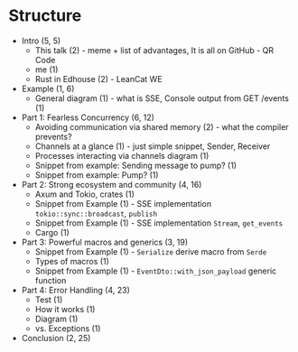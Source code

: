 # Structure

* Intro (5, 5)
  * This talk (2) - meme + list of advantages, It is all on GitHub - QR Code
  * me (1)
  * Rust in Edhouse (2) - LeanCat WE
* Example (1, 6)
  * General diagram (1) - what is SSE, Console output from GET /events (1)
* Part 1: Fearless Concurrency (6, 12)
  * Avoiding communication via shared memory (2) - what the compiler prevents?
  * Channels at a glance (1) - just simple snippet, Sender, Receiver
  * Processes interacting via channels diagram (1)
  * Snippet from example: Sending message to pump? (1)
  * Snippet from example: Pump? (1)
* Part 2: Strong ecosystem and community (4, 16)
  * Axum and Tokio, crates (1)
  * Snippet from Example (1) - SSE implementation `tokio::sync::broadcast`, `publish`
  * Snippet from Example (1) - SSE implementation `Stream`, `get_events`
  * Cargo (1)
* Part 3: Powerful macros and generics (3, 19)
  * Snippet from Example (1) - `Serialize` derive macro from `Serde`
  * Types of macros (1)
  * Snippet from Example (1) - `EventDto::with_json_payload` generic function
* Part 4: Error Handling (4, 23)
  * Test (1)
  * How it works (1)
  * Diagram (1)
  * vs. Exceptions (1)
* Conclusion (2, 25)

